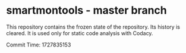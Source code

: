 # smartmontools - master branch

This repository contains the frozen state of the repository.
Its history is cleared. It is used only for static code
analysis with Codacy.

Commit Time: 1727835153